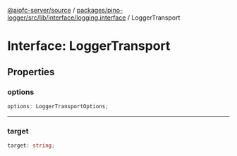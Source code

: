 [@aiofc-server/source](../../../../../../../index.md) / [packages/pino-logger/src/lib/interface/logging.interface](../index.md) / LoggerTransport

# Interface: LoggerTransport

## Properties

### options

```ts
options: LoggerTransportOptions;
```

***

### target

```ts
target: string;
```
